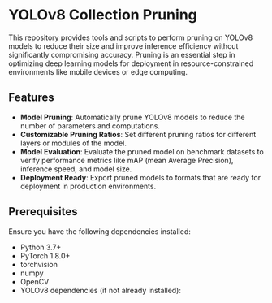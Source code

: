 # **YOLOv8 Collection Pruning**

This repository provides tools and scripts to perform pruning on YOLOv8 models to reduce their size and improve inference efficiency without significantly compromising accuracy. Pruning is an essential step in optimizing deep learning models for deployment in resource-constrained environments like mobile devices or edge computing.

## **Features**

- **Model Pruning**: Automatically prune YOLOv8 models to reduce the number of parameters and computations.
- **Customizable Pruning Ratios**: Set different pruning ratios for different layers or modules of the model.
- **Model Evaluation**: Evaluate the pruned model on benchmark datasets to verify performance metrics like mAP (mean Average Precision), inference speed, and model size.
- **Deployment Ready**: Export pruned models to formats that are ready for deployment in production environments.

## **Prerequisites**

Ensure you have the following dependencies installed:

- Python 3.7+
- PyTorch 1.8.0+
- torchvision
- numpy
- OpenCV
- YOLOv8 dependencies (if not already installed):
